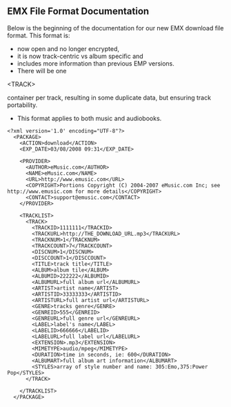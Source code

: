 ## EMX File Format Documentation ##

Below is the beginning of the documentation for our new EMX download file format.  This format is:
  * now open and no longer encrypted,
  * it is now track-centric vs album specific and
  * includes more information than previous EMP versions.
  * There will be one 

&lt;TRACK&gt;

 container per track, resulting in some duplicate data, but ensuring track portability.
  * This format applies to both music and audiobooks.
```
<?xml version='1.0' encoding="UTF-8"?>
  <PACKAGE>
    <ACTION>download</ACTION>
    <EXP_DATE>03/08/2008 09:31</EXP_DATE>

    <PROVIDER>
      <AUTHOR>eMusic.com</AUTHOR>
      <NAME>eMusic.com</NAME>
      <URL>http://www.emusic.com</URL>
      <COPYRIGHT>Portions Copyright (C) 2004-2007 eMusic.com Inc; see http://www.emusic.com for more details</COPYRIGHT>
      <CONTACT>support@emusic.com</CONTACT>
    </PROVIDER>

    <TRACKLIST>
      <TRACK>
        <TRACKID>1111111</TRACKID>
        <TRACKURL>http://THE_DOWNLOAD_URL.mp3</TRACKURL>
        <TRACKNUM>1</TRACKNUM>
        <TRACKCOUNT>7</TRACKCOUNT>
        <DISCNUM>1</DISCNUM>
        <DISCCOUNT>1</DISCCOUNT>
        <TITLE>track title</TITLE>
        <ALBUM>album tile</ALBUM>
        <ALBUMID>222222</ALBUMID>
        <ALBUMURL>full album url</ALBUMURL>
        <ARTIST>artist name</ARTIST>
        <ARTISTID>33333333</ARTISTID>
        <ARTISTURL>full artist url</ARTISTURL>
        <GENRE>tracks genre</GENRE>
        <GENREID>555</GENREID>
        <GENREURL>full genre url</GENREURL>
        <LABEL>label's name</LABEL>
        <LABELID>666666</LABELID>
        <LABELURL>full label url</LABELURL>
        <EXTENSION>.mp3</EXTENSION>
        <MIMETYPE>audio/mpeg</MIMETYPE>
        <DURATION>time in seconds, ie: 600</DURATION>
        <ALBUMART>full album art information</ALBUMART>
        <STYLES>array of style number and name: 305:Emo,375:Power Pop</STYLES>
      </TRACK>

    </TRACKLIST>
  </PACKAGE>
```


